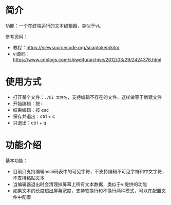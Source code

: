 # 简介

功能：一个在终端运行的文本编辑器，类似于vi。


参考资料：

- 教程：https://viewsourcecode.org/snaptoken/kilo/
- vi源码：https://www.cnblogs.com/shiweifu/archive/2012/03/29/2424376.html

# 使用方式

- 打开某个文件：`./ki 文件名`，支持编辑不存在的文件，这样做等于新建文件
- 开始编辑：按 i
- 结束编辑：按 esc
- 保存并退出：ctrl + c
- 只退出：ctrl + q


# 功能介绍

基本功能：

- 目前只支持编辑ascii码表中的可见字符，不支持编辑不可见字符和中文字符，不支持粘贴文本
- 当编辑器退出时会清理掉屏幕上所有文本数据，类似于vi提供的功能
- 如果文本的长度超出屏幕宽度，支持软换行和不换行两种模式，可以在配置文件中配置



